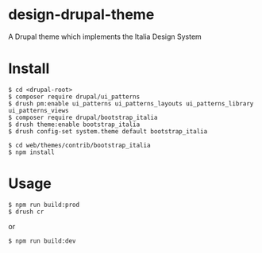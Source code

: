 # design-drupal-theme
A Drupal theme which implements the Italia Design System

# Install
    $ cd <drupal-root>
    $ composer require drupal/ui_patterns
    $ drush pm:enable ui_patterns ui_patterns_layouts ui_patterns_library ui_patterns_views
    $ composer require drupal/bootstrap_italia
    $ drush theme:enable bootstrap_italia
    $ drush config-set system.theme default bootstrap_italia

    $ cd web/themes/contrib/bootstrap_italia
    $ npm install

# Usage
    $ npm run build:prod
    $ drush cr

or

    $ npm run build:dev
